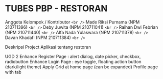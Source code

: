 # TUBES PBP - RESTORAN
Anggota Kelompok / Kontributor `<br />`
Made Riksi Purnama (NPM 210711396) `<br />`
Deby Juwita (NPM 210711041) `<br />`
Raihan Dwi Febrian (NPM 210711440) `<br />`
Alfa Nada Yulaswara (NPM 210711378) `<br />`
Davan Khadafi (NPM 210711384) `<br />`

Deskripsi Project
Aplikasi tentang restoran

UGD 2
Enhance Register Page : alert dialog, date picker, checkbox, radiobutton
Enhance Login Page : eye toggle, floating action button (dark/light theme)
Apply Grid at home page (can be expanded)
Profile page with tab
